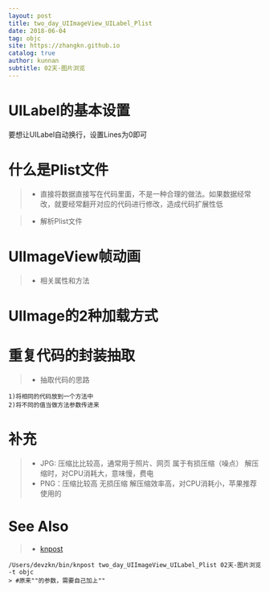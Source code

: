 ```yaml
---
layout: post
title: two_day_UIImageView_UILabel_Plist
date: 2018-06-04
tag: objc
site: https://zhangkn.github.io
catalog: true
author: kunnan
subtitle: 02天-图片浏览
---
```



# UILabel的基本设置

要想让UILabel自动换行，设置Lines为0即可

# 什么是Plist文件

>* 直接将数据直接写在代码里面，不是一种合理的做法。如果数据经常改，就要经常翻开对应的代码进行修改，造成代码扩展性低

>* 解析Plist文件

<script src="https://gist.github.com/zhangkn/9afc150da979bac57a8aa76861f82f3c.js"></script>


# UIImageView帧动画

>* 相关属性和方法

<script src="https://gist.github.com/zhangkn/e996a4f94c18152e8dd4aab2f5ad8b13.js"></script>

# UIImage的2种加载方式

<script src="https://gist.github.com/zhangkn/8b5b8342808f6a7ca620a5123c5d187c.js"></script>


# 重复代码的封装抽取

>* 抽取代码的思路

```
1)将相同的代码放到一个方法中
2)将不同的值当做方法参数传进来
```

# 补充

>* JPG: 压缩比比较高，通常用于照片、网页
	属于有损压缩（噪点）
	解压缩时，对CPU消耗大，意味慢，费电
>* PNG：压缩比较高
	无损压缩
	解压缩效率高，对CPU消耗小，苹果推荐使用的

# See Also 

>* [knpost](https://github.com/zhangkn/KNBin/blob/master/knpost) 
>
```
/Users/devzkn/bin/knpost two_day_UIImageView_UILabel_Plist 02天-图片浏览 -t objc
> #原来""的参数，需要自己加上""
```
